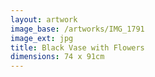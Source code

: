 ```yaml
---
layout: artwork
image_base: /artworks/IMG_1791
image_ext: jpg
title: Black Vase with Flowers
dimensions: 74 x 91cm
---
```



